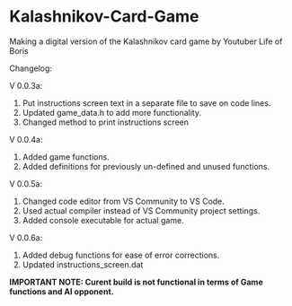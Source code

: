 # Kalashnikov-Card-Game

Making a digital version of the Kalashnikov card game by Youtuber Life of Boris

Changelog:

V 0.0.3a:
  1. Put instructions screen text in a separate file to save on code lines.
  2. Updated game_data.h to add more functionality.
  3. Changed method to print instructions screen
 
 V 0.0.4a:
  1. Added game functions.
  2. Added definitions for previously un-defined and unused functions.
  
 V 0.0.5a:
  1. Changed code editor from VS Community to VS Code.
  2. Used actual compiler instead of VS Community project settings.
  3. Added console executable for actual game.
 
 V 0.0.6a:
  1. Added debug functions for ease of error corrections.
  2. Updated instructions_screen.dat



<b>IMPORTANT NOTE: Curent build is not functional in terms of Game functions and AI opponent.</B>
